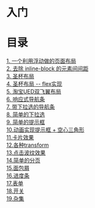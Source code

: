 # 入门


# 目录

[1. 一个利用浮动做的页面布局][1]</br>
[2. 去除 inline-block 的元素间间距][2]</br>
[3. 圣杯布局][3]</br>
[4. 圣杯布局 -- flex实现][4]</br>
[5. 淘宝UED双飞翼布局][5]</br>
[6. 响应式导航条][6]</br>
[7. 带下拉选的导航条][7]</br>
[8. 简单的下拉选][8]</br>
[9. 简单的提示框][9]</br>
[10.动画实现提示框 + 空心三角形][10]</br>
[11.卡片效果 ][11]</br>
[12.各种transform][12]</br>
[13.点击波纹效果][13]</br>
[14.简单的分页][14]</br>
[15.面包屑][15]</br>
[16.进度条][16]</br>
[17.表单][17]</br>
[18.开关][18]</br>
[19.杂集][19]</br>


[1]: ./float_page.html
[2]: ./clear_inline_block_space.html
[3]: ./holy_grid.html
[4]: ./double_fly.html
[5]: ./taobao_double_fly.html
[6]: ./response_nav.html
[7]: ./drop_item_nav.html
[8]: ./drop.html
[9]: ./tooltip.html
[10]: ./tooltip_arrow.html
[11]: ./card.html
[12]: ./transform_list.html
[13]: ./click_bw.html
[14]: ./page.html
[15]: ./breadcrumb.html
[16]: ./loading.html
[17]: ./form.html
[18]: ./close.html
[19]: ./zj.html